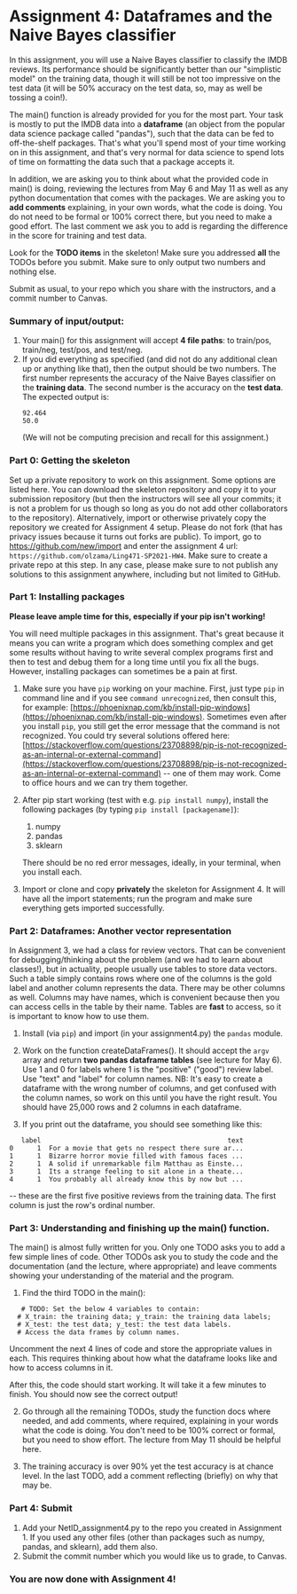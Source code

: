 # Assignment 4: Dataframes and the Naive Bayes classifier

In this assignment, you will use a Naive Bayes classifier to classify the IMDB reviews. Its performance should be significantly better than our "simplistic model" on the training data, though it will still be not too impressive on the test data (it will be 50% accuracy on the test data, so, may as well be tossing a coin!).

The main() function is already provided for you for the most part. Your task is mostly to put the IMDB data into a **dataframe** (an object from the popular data science package called "pandas"), such that the data can be fed to off-the-shelf packages. That's what you'll spend most of your time working on in this assignment, and that's very normal for data science to spend lots of time on formatting the data such that a package accepts it. 

In addition, we are asking you to think about what the provided code in main() is doing, reviewing the lectures from May 6 and May 11 as well as any python documentation that comes with the packages. We are asking you to **add comments** explaining, in your own words, what the code is doing. You do not need to be formal or 100% correct there, but you need to make a good effort. The last comment we ask you to add is regarding the difference in the score for training and test data.

Look for the **TODO items** in the skeleton! Make sure you addressed **all** the TODOs before you submit. Make sure to only output two numbers and nothing else.

Submit as usual, to your repo which you share with the instructors, and a commit number to Canvas.

### Summary of input/output:
1. Your main() for this assignment will accept **4 file paths**: to train/pos, train/neg, test/pos, and test/neg.
2. If you did everything as specified (and did not do any additional clean up or anything like that), then the output should be two numbers. The first number represents the accuracy of the Naive Bayes classifier on the **training data**. The second number is the accuracy on the **test data**. The expected output is:
    ```
    92.464
    50.0
    ```
    (We will not be computing precision and recall for this assignment.)
    
### Part 0: Getting the skeleton

Set up a private repository to work on this assignment. Some options are listed here. You can download the skeleton repository and copy it to your submission repository (but then the instructors will see all your commits; it is not a problem for us though so long as you do not add other collaborators to the repository). Alternatively, import or otherwise privately copy the repository we created for Assignment 4 setup. Please do not fork (that has privacy issues because it turns out forks are public). To import, go to https://github.com/new/import and enter the assignment 4 url: `https://github.com/olzama/Ling471-SP2021-HW4`. Make sure to create a private repo at this step. In any case, please make sure to not publish any solutions to this assignment anywhere, including but not limited to GitHub.

### Part 1: Installing packages

**Please leave ample time for this, especially if your pip isn't working!**

You will need multiple packages in this assignment. That's great because it means you can write a program which does something complex and get some results without having to write several complex programs first and then to test and debug them for a long time until you fix all the bugs. However, installing packages can sometimes be a pain at first.

1. Make sure you have `pip` working on your machine. First, just type `pip` in command line and if you see `command unrecognized`, then consult this, for example: [https://phoenixnap.com/kb/install-pip-windows](https://phoenixnap.com/kb/install-pip-windows). Sometimes even after you install `pip`, you still get the error message that the command is not recognized. You could try several solutions offered here: [https://stackoverflow.com/questions/23708898/pip-is-not-recognized-as-an-internal-or-external-command](https://stackoverflow.com/questions/23708898/pip-is-not-recognized-as-an-internal-or-external-command) -- one of them may work. Come to office hours and we can try them together.

2. After pip start working (test with e.g. `pip install numpy`), install the following packages (by typing `pip install [packagename]`):
    1. numpy
    2. pandas
    3. sklearn

    There should be no red error messages, ideally, in your terminal, when you install each.

3.  Import or clone and copy **privately** the skeleton for Assignment 4. It will have all the import statements; run the program and make sure everything gets imported successfully.


### Part 2: Dataframes: Another vector representation

In Assignment 3, we had a class for review vectors. That can be convenient for debugging/thinking about the problem (and we had to learn about classes!), but in actuality, people usually use tables to store data vectors. Such a table simply contains rows where one of the columns is the gold label and another column represents the data. There may be other columns as well. Columns may have names, which is convenient because then you can access cells in the table by their name. Tables are **fast** to access, so it is important to know how to use them. 

1. Install (via `pip`) and import (in your assignment4.py) the `pandas` module. 

2.  Work on the function createDataFrames(). It should accept the `argv` array and return **two pandas dataframe tables** (see lecture for May 6). Use 1 and 0 for labels where 1 is the "positive" ("good") review label. Use "text" and "label" for column names. NB: It's easy to create a dataframe with the wrong number of columns, and get confused with the column names, so work on this until you have the right result. You should have 25,000 rows and 2 columns in each dataframe.

3. If you print out the dataframe, you should see something like this:

```
   label                                               text
0      1  For a movie that gets no respect there sure ar...
1      1  Bizarre horror movie filled with famous faces ...
2      1  A solid if unremarkable film Matthau as Einste...
3      1  Its a strange feeling to sit alone in a theate...
4      1  You probably all already know this by now but ...
```

-- these are the first five positive reviews from the training data. The first column is just the row's ordinal number.

### Part 3: Understanding and finishing up the main() function.

The main() is almost fully written for you. Only one TODO asks you to add a few simple lines of code. Other TODOs ask you to study the code and the documentation (and the lecture, where appropriate) and leave comments showing your understanding of the material and the program.

1. Find the third TODO in the main():
  ```
     # TODO: Set the below 4 variables to contain:
    # X_train: the training data; y_train: the training data labels;
    # X_test: the test data; y_test: the test data labels.
    # Access the data frames by column names.
  ```
  Uncomment the next 4 lines of code and store the appropriate values in each. This requires thinking about how what the dataframe looks like and how to access columns in it.
  
  After this, the code should start working. It will take it a few minutes to finish. You should now see the correct output!
  
2. Go through all the remaining TODOs, study the function docs where needed, and add comments, where required, explaining in your words what the code is doing. You don't need to be 100% correct or formal, but you need to show effort. The lecture from May 11 should be helpful here.

3. The training accuracy is over 90% yet the test accuracy is at chance level. In the last TODO, add a comment reflecting (briefly) on why that may be.

### Part 4: Submit
1. Add your NetID_assignment4.py to the repo you created in Assignment 1. If you used any other files (other than packages such as numpy, pandas, and sklearn), add them also.
2. Submit the commit number which you would like us to grade, to Canvas.

### You are now done with Assignment 4!
